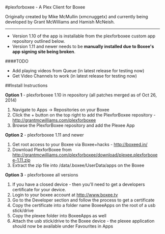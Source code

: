 #plexforboxee - A Plex Client for Boxee

Originally created by Mike McMullin (xmcnuggetx)  and currently being developed by Grant McWilliams and Hamish McNeish.

---

* Version 1.10 of the app is installable from the plexforboxee custom app repository outlined below. 
* Version 1.11 and newer needs to be **manually installed due to Boxee's app signing site being broken**.

####TODO
* Add playing videos from Queue (in latest release for testing now)
* Get Video Channels to work (in latest release for testing now)


##Install Instructions


**Option 1** - plexforboxee 1.10 in repository (all patches merged as of Oct 26, 2014)

1. Navigate to Apps -> Repositories on your Boxee
2. Click the + button on the top right to add the PlexforBoxee repository - http://grantmcwilliams.com/plexforboxee
3. Browse the PlexforBoxee repository and add the Plexee App


**Option 2** -  plexforboxee 1.11 and newer

1. Get root access to your Boxee via Boxee+hacks - http://boxeed.in/
2. Download PlexforBoxee from http://grantmcwilliams.com/plexforboxee/download/plexee.plexforboxee-1.11.zip
3. Extract the zip file into /data/.boxee/UserData/apps on the Boxee

**Option 3** - plexforboxee all versions

1. If you have a closed device - then you'll need to get a developers certificate for your device.
2. Login to your boxee account at http://www.boxee.tv
3. Go to the Developer section and follow the process to get a certificate
4. Copy the certificate into a folder name BoxeeApps on the root of a usb stick/drive
5. Copy the plexee folder into BoxeeApps as well
6. Attach the usb stick/drive to the Boxee device - the plexee application should now be available under Favourites in Apps

